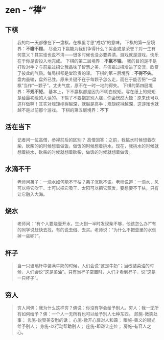 # zen - “禅”

## 下棋

> 我的每一天都像在下一盘棋，在棋里寻思“成功”的意味。
  下棋的第一层境界：**不瞻不顾**。
  尽全力下赢能为我们争得什么？奖金或是荣誉？对一生有何意义？其实谁也说不清——很多时候也没必要弄清，游戏就是游戏，快乐在于你是否投入地完成。
  下棋的第二层境界：**不赢不输**。
  我的目的是不是打败对手？与前辈过招让我品味了智慧之美，与侪辈过招增进了交流，欣赏了彼此的气质。每局棋都是堂珍贵的课。
  下棋的第三层境界：**不得不失**。
盘内虽输，盘外已胜。原来关键不在于每颗子怎么走，而在于能否把“一盘棋”当作“一颗子”。丈夫气度，原不在一时一地的得失。
  下棋的第四层境界：**不规不矩**。
  基本上，下不赢棋都是因为不明白规矩。写在纸上的规矩是给最初级的人读的。下输了不要抱怨别人痞，你会恍然大悟：原来还可以这样做啊！其实对规矩挖得越深，就越是高手；规矩挖得越深，这游戏也就越不是以前那个游戏。
  下棋的第五层境界：**不下**

## 活在当下

> 记者问一位高僧，参禅前后的区别？
  高僧回答：之前，我挑水时候想着砍柴，砍柴的的时候想着做饭，做饭的时候想着挑水。现在，我挑水的时候就想着挑水，砍柴的时候就想着砍柴，做饭的时候就想着做饭。

## 水滴不干

> 老师问弟子：一滴水如何能不干枯？弟子沉默不语。老师说道：一滴水，风可以将它吹干、土可以把它吸干、太阳可以把它蒸发，要想要不干枯，只有让它融入大海。

## 烧水

> 老师问：“有个人要烧壶开水，生火到一半时发现柴不够，他该怎么办?”有的同学说赶快去找，有的说去借、去买。老师说：“为什么不把壶里的水倒掉一些呢?”。

## 杯子

> 当一只玻璃杯中装满牛奶的时候，人们会说“这是牛奶”；当改装菜油的时候，人们会说“这是菜油”。只有当杯子空置时，人们才看到杯子，说“这是一只杯子”。

## 穷人

> 穷人问佛：我为什么这样穷？佛说：你没有学会给予别人。穷人：我一无所有如何给予？佛：一个人一无所有也可以给予别人七种东西。
  颜施-微笑处事；
  言施-说赞美安慰的话；
  心施-敞开心扉对人和蔼；
  眼施-善义的眼光给予别人；
  身施-以行动帮助别人；
  座施-即谦让座位；
  房施-有容人之心。